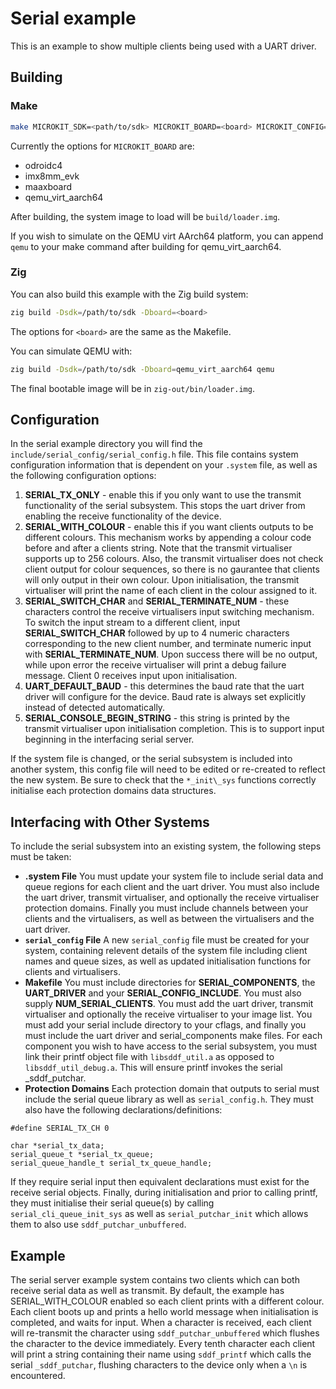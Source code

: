 <!--
    Copyright 2024, UNSW

    SPDX-License-Identifier: BSD-2-Clause
-->

# Serial example

This is an example to show multiple clients being used with a UART driver.

## Building

### Make

```sh
make MICROKIT_SDK=<path/to/sdk> MICROKIT_BOARD=<board> MICROKIT_CONFIG=<debug/release/benchmark>
```

Currently the options for `MICROKIT_BOARD` are:
* odroidc4
* imx8mm_evk
* maaxboard
* qemu_virt_aarch64

After building, the system image to load will be `build/loader.img`.

If you wish to simulate on the QEMU virt AArch64 platform, you can append `qemu` to your make command
after building for qemu_virt_aarch64.

### Zig

You can also build this example with the Zig build system:
```sh
zig build -Dsdk=/path/to/sdk -Dboard=<board>
```

The options for `<board>` are the same as the Makefile.

You can simulate QEMU with:
```sh
zig build -Dsdk=/path/to/sdk -Dboard=qemu_virt_aarch64 qemu
```

The final bootable image will be in `zig-out/bin/loader.img`.

## Configuration

In the serial example directory you will find the `include/serial_config/serial_config.h` file.
This file contains system configuration information that is dependent on your `.system` file, as
well as the following configuration options:

1. **SERIAL_TX_ONLY** - enable this if you only want to use the transmit functionality of the
serial subsystem. This stops the uart driver from enabling the receive functionality of the
device.
2. **SERIAL_WITH_COLOUR** - enable this if you want clients outputs to be different colours. This
mechanism works by appending a colour code before and after a clients string. Note that the
transmit virtualiser supports up to 256 colours. Also, the transmit virtualiser does not check
client output for colour sequences, so there is no gaurantee that clients will only output in
their own colour. Upon initialisation, the transmit virtualiser will print the name of each client
in the colour assigned to it.
3. **SERIAL_SWITCH_CHAR** and **SERIAL_TERMINATE_NUM** - these characters control the receive
virtualisers input switching mechanism. To switch the input stream to a different client, input
**SERIAL_SWITCH_CHAR** followed by up to 4 numeric characters corresponding to the new client
number, and terminate numeric input with **SERIAL_TERMINATE_NUM**. Upon success there will be no
output, while upon error the receive virtualiser will print a debug failure message. Client 0
receives input upon initialisation.
4. **UART_DEFAULT_BAUD** - this determines the baud rate that the uart driver will configure for
the device. Baud rate is always set explicitly instead of detected automatically.
5. **SERIAL_CONSOLE_BEGIN_STRING** - this string is printed by the transmit virtualiser upon
initialisation completion. This is to support input beginning in the interfacing serial server.

If the system file is changed, or the serial subsystem is included into another system, this config
file will need to be edited or re-created to reflect the new system. Be sure to check that the 
`*_init\_sys` functions correctly initialise each protection domains data structures.

## Interfacing with Other Systems
To include the serial subsystem into an existing system, the following steps must be taken:
* **.system File**
You must update your system file to include serial data and queue regions for each client and the
uart driver. You must also include the uart driver, transmit virtualiser, and optionally the
receive virtualiser protection domains. Finally you must include channels between your clients and
the virtualisers, as well as between the virtualisers and the uart driver.
* **`serial_config` File**
A new `serial_config` file must be created for your system, containing relevent details of the
system file including client names and queue sizes, as well as updated initialisation functions
for clients and virtualisers.
* **Makefile**
You must include directories for **SERIAL_COMPONENTS**, the **UART_DRIVER** and your
**SERIAL_CONFIG_INCLUDE**. You must also supply **NUM_SERIAL_CLIENTS**. You must add the uart
driver, transmit virtualiser and optionally the receive virtualiser to your image list. You must
add your serial include directory to your cflags, and finally you must include the uart driver
and serial_components make files. For each component you wish to have access to the serial
subsystem, you must link their printf object file with `libsddf_util.a` as opposed to
`libsddf_util_debug.a`. This will ensure printf invokes the serial _sddf_putchar.
* **Protection Domains**
Each protection domain that outputs to serial must include the serial queue library as well as
`serial_config.h`. They must also have the following declarations/definitions:

```
#define SERIAL_TX_CH 0

char *serial_tx_data;
serial_queue_t *serial_tx_queue;
serial_queue_handle_t serial_tx_queue_handle;
```

If they require serial input then equivalent declarations must exist for the receive serial
objects. Finally, during initialisation and prior to calling printf, they must initialise their 
serial queue(s) by calling `serial_cli_queue_init_sys` as well as `serial_putchar_init` which
allows them to also use `sddf_putchar_unbuffered`.

## Example
The serial server example system contains two clients which can both receive serial data as well
as transmit. By default, the example has SERIAL_WITH_COLOUR enabled so each client prints with a
different colour. Each client boots up and prints a hello world message when initialisation is
completed, and waits for input. When a character is received, each client will re-transmit the
character using `sddf_putchar_unbuffered` which flushes the character to the device immediately. Every
tenth character each client will print a string containing their name using `sddf_printf` which
calls the serial `_sddf_putchar`, flushing characters to the device only when a `\n` is
encountered.
